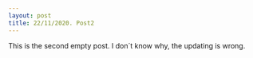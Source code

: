 ```yaml
---
layout: post
title: 22/11/2020. Post2
---
```


This is the second empty post.
I don´t know why, the updating is wrong.
